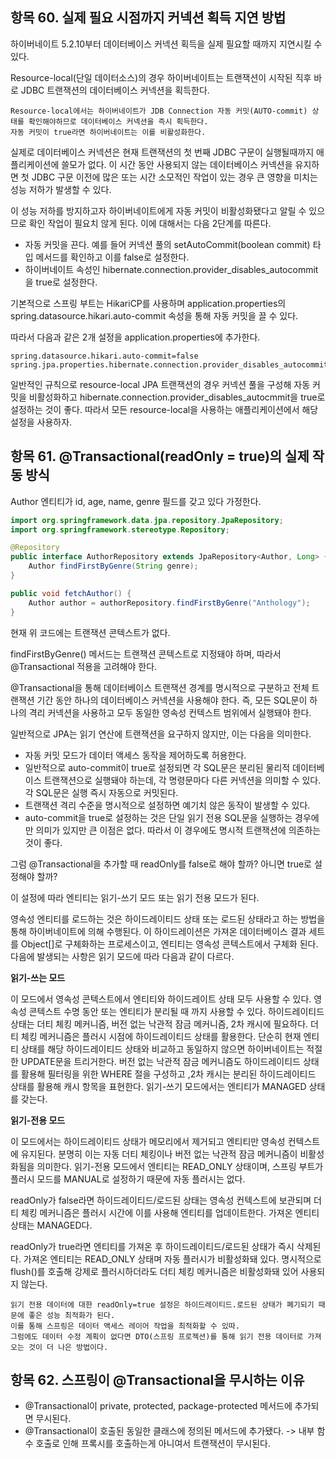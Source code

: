 
## 항목 60. 실제 필요 시점까지 커넥션 획득 지연 방법

하이버네이트 5.2.10부터 데이터베이스 커넥션 획득을 실제 필요할 때까지 지연시킬 수 있다.

Resource-local(단일 데이터소스)의 경우 하이버네이트는 트랜잭션이 시작된 직후 바로 JDBC 트랜잭션의 데이터베이스 커넥션을 획득한다.

```
Resource-local에서는 하이버네이트가 JDB Connection 자동 커밋(AUTO-commit) 상태를 확인해야하므로 데이터베이스 커넥션을 즉시 획득한다.
자동 커밋이 true라면 하이버네이트는 이를 비활성화한다.
```

실제로 데이터베이스 커넥션은 현재 트랜잭션의 첫 번째 JDBC 구문이 실행될때까지 애플리케이션에 쓸모가 없다.
이 시간 동안 사용되지 않는 데이터베이스 커넥션을 유지하면 첫 JDBC 구문 이전에 많은 또는 시간 소모적인 작업이 있는 경우 큰 영향을 미치는 성능 저하가 발생할 수 있다.

이 성능 저하를 방지하고자 하이버네이트에게 자동 커밋이 비활성화됐다고 알릴 수 있으므로 확인 작업이 필요치 않게 된다.
이에 대해서는 다음 2단계를 따른다.

* 자동 커밋을 끈다. 예를 들어 커넥션 풀의 setAutoCommit(boolean commit) 타입 메서드를 확인하고 이를 false로 설정한다.
* 하이버네이트 속성인 hibernate.connection.provider_disables_autocommit을 true로 설정한다.

기본적으로 스프링 부트는 HikariCP를 사용하며 application.properties의 spring.datasource.hikari.auto-commit 속성을 통해 자동 커밋을 끌 수 있다.

따라서 다음과 같은 2개 설정을 application.properties에 추가한다.

```
spring.datasource.hikari.auto-commit=false
spring.jpa.properties.hibernate.connection.provider_disables_autocommit=true
```

일반적인 규칙으로 resource-local JPA 트랜잭션의 경우 커넥션 풀을 구성해 자동 커밋을 비활성화하고 hibernate.connection.provider_disables_autocmmit을 true로
설정하는 것이 좋다. 따라서 모든 resource-local을 사용하는 애플리케이션에서 해당 설정을 사용하자.

## 항목 61. @Transactional(readOnly = true)의 실제 작동 방식

Author 엔티티가 id, age, name, genre 필드를 갖고 있다 가정한다.

```java
import org.springframework.data.jpa.repository.JpaRepository;
import org.springframework.stereotype.Repository;

@Repository
public interface AuthorRepository extends JpaRepository<Author, Long> {
    Author findFirstByGenre(String genre);
}

public void fetchAuthor() {
    Author author = authorRepository.findFirstByGenre("Anthology");
}
```

현재 위 코드에는 트랜잭션 콘텍스트가 없다.

findFirstByGenre() 메서드는 트랜잭션 콘텍스트로 지정돼야 하며, 따라서 @Transactional 적용을 고려해야 한다.

@Transactional을 통해 데이터베이스 트랜잭션 경계를 명시적으로 구분하고 전체 트랜잭션 기간 동안 하나의 데이터베이스 커넥션을 사용해야 한다.
즉, 모든 SQL문이 하나의 격리 커넥션을 사용하고 모두 동일한 영속성 컨텍스트 범위에서 실행돼야 한다.

일반적으로 JPA는 읽기 연산에 트랜잭션을 요구하지 않지만, 이는 다음을 의미한다.

* 자동 커밋 모드가 데이터 액세스 동작을 제어하도록 허용한다.
* 일반적으로 auto-commit이 true로 설정되면 각 SQL문은 분리된 물리적 데이터베이스 트랜잭션으로 실행돼야 하는데, 각 명령문마다 다른 커넥션을 의미할 수 있다. 각 SQL문은 실행 즉시 자동으로 커밋된다.
* 트랜잭션 격리 수준을 명시적으로 설정하면 예기치 않은 동작이 발생할 수 있다.
* auto-commit을 true로 설정하는 것은 단일 읽기 전용 SQL문을 실행하는 경우에만 의미가 있지만 큰 이점은 없다. 따라서 이 경우에도 명시적 트랜잭션에 의존하는 것이 좋다.

그럼 @Transactional을 추가할 때 readOnly를 false로 해야 할까? 아니면 true로 설정해야 할까?

이 설정에 따라 엔티티는 읽기-쓰기 모드 또는 읽기 전용 모드가 된다.

영속성 엔티티를 로드하는 것은 하이드레이티드 상태 또는 로드된 상태라고 하는 방법을 통해 하이버네이트에 의해 수행된다. 
이 하이드레이션은 가져온 데이터베이스 결과 세트를 Object[]로 구체화하는 프로세스이고, 엔티티는 영속성 콘텍스트에서 구체화 된다.
다음에 발생되는 사항은 읽기 모드에 따라 다음과 같이 다르다.

__읽기-쓰는 모드__

이 모드에서 영속성 콘텍스트에서 엔티티와 하이드레이트 상태 모두 사용할 수 있다.
영속성 콘텍스트 수명 동안 또는 엔티티가 분리될 때 까지 사용할 수 있다. 
하이드레이티드 상태는 더티 체킹 메커니즘, 버전 없는 낙관적 잠금 메커니즘, 2차 캐시에 필요하다. 
더티 체킹 메커니즘은 플러시 시점에 하이드레이티드 상태를 활용한다.
단순히 현재 엔티티 상태를 해당 하이드레이티드 상태와 비교하고 동일하지 않으면 하이버네이트는 적절한 UPDATE문을 트리거한다.
버전 없는 낙관적 잠금 메커니즘도 하이드레이티드 상태를 활용해 필터링을 위한 WHERE 절을 구성하고 ,2차 캐시는 분리된 하이드레이티드 상태를 활용해 캐시 항목을 표현한다.
읽기-쓰기 모드에서는 엔티티가 MANAGED 상태를 갖는다.

__읽기-전용 모드__

이 모드에서는 하이드레이티드 상태가 메모리에서 제거되고 엔티티만 영속성 컨텍스트에 유지된다.
분명히 이는 자동 더티 체킹이나 버전 없는 낙관적 잠금 메커니즘이 비활성화됨을 의미한다.
읽기-전용 모드에서 엔티티는 READ_ONLY 상태이며, 스프링 부트가 플러시 모드를 MANUAL로 설정하기 때문에 자동 플러시는 없다.

readOnly가 false라면 하이드레이티드/로드된 상태는 영속성 컨텍스트에 보관되며 더티 체킹 메커니즘은 플러시 시간에 이를 사용해 엔티티를 업데이트한다.
가져온 엔티티 상태는 MANAGED다. 

readOnly가 true라면 엔티티를 가져온 후 하이드레이티드/로드된 상태가 즉시 삭제된다.
가져온 엔티티는 READ_ONLY 상태며 자동 플러시가 비활성화돼 있다.
명시적으로 flush()를 호출해 강제로 플러시하더라도 더티 체킹 메커니즘은 비활성화돼 있어 사용되지 않는다.

```
읽기 전용 데이터에 대한 readOnly=true 설정은 하이드레이티드.로드된 상태가 폐기되기 때문에 좋은 성능 최적화가 된다.
이를 통해 스프링은 데이터 액세스 레이어 작업을 최적화할 수 있따.
그럼에도 데이터 수정 계획이 없다면 DTO(스프링 프로젝션)를 통해 읽기 전용 데이터로 가져오는 것이 더 나은 방법이다.
```


## 항목 62. 스프링이 @Transactional을 무시하는 이유

* @Transactional이 private, protected, package-protected 메서드에 추가되면 무시된다.
* @Transactional이 호출된 동일한 클래스에 정의된 메서드에 추가됐다. -> 내부 함수 호출로 인해 프록시를 호출하는게 아니여서 트랜잭션이 무시된다.


